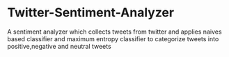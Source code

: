 # Twitter-Sentiment-Analyzer
A sentiment analyzer which collects tweets from twitter and applies naives based classifier and maximum entropy classifier to categorize tweets into positive,negative and neutral tweets 
